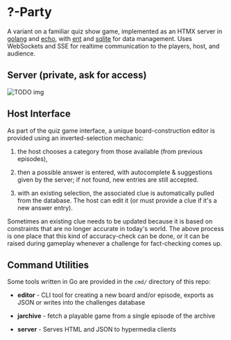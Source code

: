# ?-Party

A variant on a familiar quiz show game, implemented as an HTMX server in
[golang](https://golang.dev) and [echo](https://echo.labstack.com/),
with [ent](https://entgo.io/) and [sqlite](https://github.com/mattn/go-sqlite3)
for data management.  Uses WebSockets and SSE for realtime communication to the
players, host, and audience.


## Server (private, ask for access)

![TODO img](./app/public/screenshot_01.gif)

## Host Interface

As part of the quiz game interface, a unique board-construction editor is
provided using an inverted-selection mechanic:

1. the host chooses a category from those available (from previous episodes),

2. then a possible answer is entered, with autocomplete & suggestions given by
   the server; if not found, new entries are still accepted.

3. with an existing selection, the associated clue is automatically pulled
   from the database.  The host can edit it (or must provide a clue if it's a new answer entry).

Sometimes an existing clue needs to be updated because it is based on
constraints that are no longer accurate in today's world.  The above process is
one place that this kind of accuracy-check can be done, or it can be raised
during gameplay whenever a challenge for fact-checking comes up.


## Command Utilities

Some tools written in Go are provided
in the `cmd/` directory of this repo:

<ul>
<li>

**editor** - CLI tool for creating a new board and/or episode, exports as JSON or writes into the challenges database

</li><li>

**jarchive** - fetch a playable game from a single episode of the archive

</li><li>

**server** - Serves HTML and JSON to hypermedia clients

</li>
</ul>


